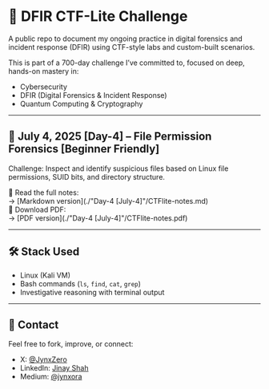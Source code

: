 # 🧠 DFIR CTF-Lite Challenge

A public repo to document my ongoing practice in digital forensics and incident response (DFIR) using CTF-style labs and custom-built scenarios.

This is part of a 700-day challenge I’ve committed to, focused on deep, hands-on mastery in:

- Cybersecurity
- DFIR (Digital Forensics & Incident Response)
- Quantum Computing & Cryptography

---

## 🧩 July 4, 2025 [Day-4] – File Permission Forensics [Beginner Friendly]

Challenge: Inspect and identify suspicious files based on Linux file permissions, SUID bits, and directory structure.

📘 Read the full notes:  
→ [Markdown version](./"Day-4 [July-4]"/CTFlite-notes.md)  
📎 Download PDF:  
→ [PDF version](./"Day-4 [July-4]"/CTFlite-notes.pdf)

---

## 🛠️ Stack Used
- Linux (Kali VM)
- Bash commands (`ls`, `find`, `cat`, `grep`)
- Investigative reasoning with terminal output

---

## 💬 Contact
Feel free to fork, improve, or connect:
- X: [@JynxZero](https://x.com/yourhandle)
- LinkedIn: [Jinay Shah](https://www.linkedin.com/in/jinay-shah-03472a372/)
- Medium: [@jynxora](https://medium.com/@jynxora)

